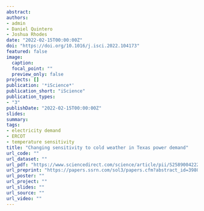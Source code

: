 ```yaml
---
abstract:
authors:
- admin
- Daniel Quintero
- Joshua Rhodes
date: "2022-02-15T00:00:00Z"
doi: "https://doi.org/10.1016/j.isci.2022.104173"
featured: false
image:
  caption:
  focal_point: ""
  preview_only: false
projects: []
publication: '*iScience*'
publication_short: "iScience"
publication_types:
- "3"
publishDate: "2022-02-15T00:00:00Z"
slides:
summary: 
tags:
- electricity demand
- ERCOT
- temperature sensitivity
title: "Changing sensitivity to cold weather in Texas power demand"
url_code: ""
url_dataset: ""
url_pdf: "https://www.sciencedirect.com/science/article/pii/S2589004222004436"
url_preprint: "https://papers.ssrn.com/sol3/papers.cfm?abstract_id=3980881"
url_poster: ""
url_project: ""
url_slides: ""
url_source: ""
url_video: ""
---
```


